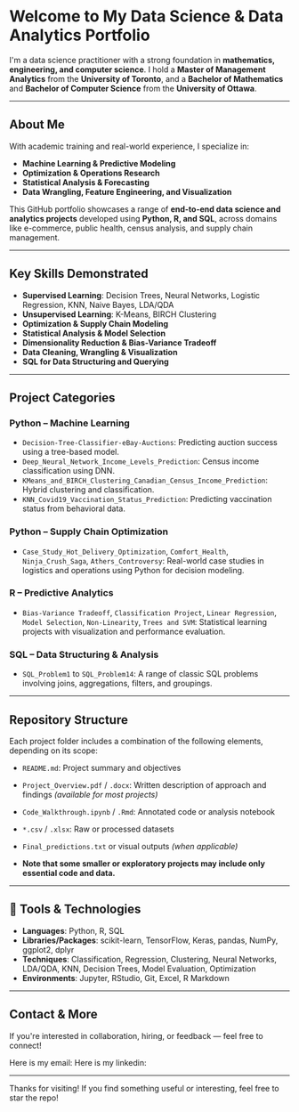 # Welcome to My Data Science & Data Analytics Portfolio

I'm a data science practitioner with a strong foundation in **mathematics, engineering, and computer science**. I hold a **Master of Management Analytics** from the **University of Toronto**, and a **Bachelor of Mathematics** and **Bachelor of Computer Science** from the **University of Ottawa**.

---

## About Me

With academic training and real-world experience, I specialize in:
- **Machine Learning & Predictive Modeling**
- **Optimization & Operations Research**
- **Statistical Analysis & Forecasting**
- **Data Wrangling, Feature Engineering, and Visualization**

This GitHub portfolio showcases a range of **end-to-end data science and analytics projects** developed using **Python, R, and SQL**, across domains like e-commerce, public health, census analysis, and supply chain management.

---

## Key Skills Demonstrated

- **Supervised Learning**: Decision Trees, Neural Networks, Logistic Regression, KNN, Naive Bayes, LDA/QDA
- **Unsupervised Learning**: K-Means, BIRCH Clustering
- **Optimization & Supply Chain Modeling**
- **Statistical Analysis & Model Selection**
- **Dimensionality Reduction & Bias-Variance Tradeoff**
- **Data Cleaning, Wrangling & Visualization**
- **SQL for Data Structuring and Querying**

---

## Project Categories

### **Python – Machine Learning**
- `Decision-Tree-Classifier-eBay-Auctions`: Predicting auction success using a tree-based model.
- `Deep_Neural_Network_Income_Levels_Prediction`: Census income classification using DNN.
- `KMeans_and_BIRCH_Clustering_Canadian_Census_Income_Prediction`: Hybrid clustering and classification.
- `KNN_Covid19_Vaccination_Status_Prediction`: Predicting vaccination status from behavioral data.

### **Python – Supply Chain Optimization**
- `Case_Study_Hot_Delivery_Optimization`, `Comfort_Health`, `Ninja_Crush_Saga`, `Athers_Controversy`: Real-world case studies in logistics and operations using Python for decision modeling.

### **R – Predictive Analytics**
- `Bias-Variance Tradeoff`, `Classification Project`, `Linear Regression`, `Model Selection`, `Non-Linearity`, `Trees and SVM`: Statistical learning projects with visualization and performance evaluation.

### **SQL – Data Structuring & Analysis**
- `SQL_Problem1` to `SQL_Problem14`: A range of classic SQL problems involving joins, aggregations, filters, and groupings.

---


##  Repository Structure

Each project folder includes a combination of the following elements, depending on its scope:

- `README.md`: Project summary and objectives  
- `Project_Overview.pdf` / `.docx`: Written description of approach and findings *(available for most projects)*  
- `Code_Walkthrough.ipynb` / `.Rmd`: Annotated code or analysis notebook  
- `*.csv` / `.xlsx`: Raw or processed datasets  
- `Final_predictions.txt` or visual outputs *(when applicable)*

- **Note that some smaller or exploratory projects may include only essential code and data.**

---

## 🔧 Tools & Technologies

- **Languages**: Python, R, SQL  
- **Libraries/Packages**: scikit-learn, TensorFlow, Keras, pandas, NumPy, ggplot2, dplyr  
- **Techniques**: Classification, Regression, Clustering, Neural Networks, LDA/QDA, KNN, Decision Trees, Model Evaluation, Optimization  
- **Environments**: Jupyter, RStudio, Git, Excel, R Markdown

---

## Contact & More

If you're interested in collaboration, hiring, or feedback — feel free to connect!

Here is my email: 
Here is my linkedin: 

---

Thanks for visiting! If you find something useful or interesting, feel free to star the repo!
